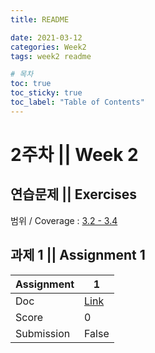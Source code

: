 ```yaml
---
title: README

date: 2021-03-12
categories: Week2
tags: week2 readme

# 목차
toc: true  
toc_sticky: true
toc_label: "Table of Contents" 
---
```


# 2주차 || Week 2

## 연습문제 || Exercises

범위 / Coverage : [3.2 - 3.4]({{site.baseurl}}/week2/ex2)

## 과제 1 || Assignment 1

Assignment | 1
---|---
Doc | [Link]({{site.baseurl}}/week2/assign1)
Score | 0
Submission | False
